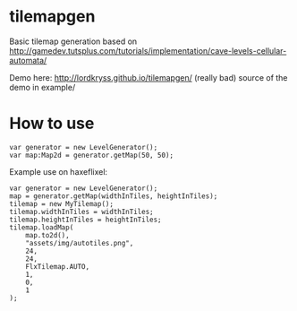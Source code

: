 tilemapgen
==========

Basic tilemap generation based on http://gamedev.tutsplus.com/tutorials/implementation/cave-levels-cellular-automata/

Demo here: http://lordkryss.github.io/tilemapgen/ (really bad) source of the demo in example/

How to use
==========
```
var generator = new LevelGenerator();
var map:Map2d = generator.getMap(50, 50);
```

Example use on haxeflixel:

```
var generator = new LevelGenerator();
map = generator.getMap(widthInTiles, heightInTiles);
tilemap = new MyTilemap();
tilemap.widthInTiles = widthInTiles;
tilemap.heightInTiles = heightInTiles;
tilemap.loadMap(
	map.to2d(),
	"assets/img/autotiles.png",
	24,
	24,
	FlxTilemap.AUTO,
	1,
	0,
	1
);
```

